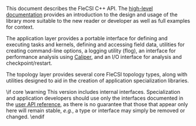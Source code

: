 This document describes the FleCSI C++ API.
The [high-level documentation](../../index.html) provides an introduction to the design and usage of the library more suitable to the new reader or developer as well as full examples for context.

The application layer provides a portable interface for defining
and executing tasks and kernels, defining and accessing field data,
utilities for creating command-line options, a logging utility (flog),
an interface for performance analysis using
[Caliper](http://software.llnl.gov/Caliper), and an I/O interface for
analysis and checkpoint/restart.

The topology layer provides several core FleCSI topology
types, along with utilities designed to aid in the creation of
application specialization libraries.

\if core
\warning This version includes internal interfaces.
Specialization and application developers should use only the interfaces documented in the [user API reference](../api-user/index.html), as there is no guarantee that those that appear only here will remain stable, _e.g._, a type or interface may simply
be removed or changed.
\endif

<!-- vim: set tabstop=2 shiftwidth=2 expandtab fo=cqt tw=72 : -->
